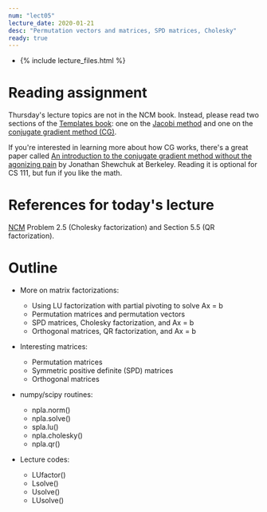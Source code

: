 ```yaml
---
num: "lect05"
lecture_date: 2020-01-21
desc: "Permutation vectors and matrices, SPD matrices, Cholesky"
ready: true
---
```


* {% include lecture_files.html %}


# Reading assignment

Thursday's lecture topics are not in the NCM book.
Instead, please read two sections of the
[Templates book](http://www.netlib.org/linalg/html_templates/report.html):
one on the
[Jacobi method](http://www.netlib.org/linalg/html_templates/node12.html)
and one on the
[conjugate gradient method (CG)](http://www.netlib.org/linalg/html_templates/node20.html).

If you're interested in learning more about how CG works,
there's a great paper called
[An introduction to the conjugate gradient method without the agonizing pain](https://people.eecs.berkeley.edu/~jrs/jrspapers.html#cg) by Jonathan Shewchuk at Berkeley.
Reading it is optional for CS 111, but fun if you like the math.


# References for today's lecture

[NCM](http://www.cs.ucsb.edu/~gilbert/cs111/chapters/)
Problem 2.5 (Cholesky factorization) and
Section 5.5 (QR factorization).

# Outline

- More on matrix factorizations:
  - Using LU factorization with partial pivoting to solve Ax = b
  - Permutation matrices and permutation vectors
  - SPD matrices, Cholesky factorization, and Ax = b
  - Orthogonal matrices, QR factorization, and Ax = b

- Interesting matrices:
  - Permutation matrices
  - Symmetric positive definite (SPD) matrices
  - Orthogonal matrices

- numpy/scipy routines:
  - npla.norm()
  - npla.solve()
  - spla.lu()
  - npla.cholesky()
  - npla.qr()

- Lecture codes:
  - LUfactor()
  - Lsolve()
  - Usolve()
  - LUsolve()

